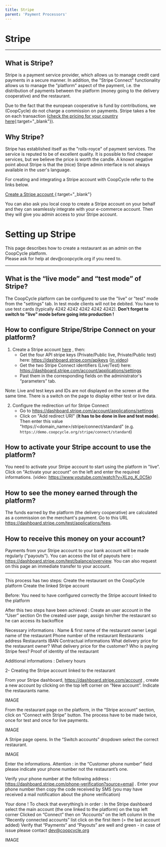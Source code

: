```yaml
---
title: Stripe
parent: 'Payment Processors'
---
```




# Stripe
---

## What is Stripe?

Stripe is a payment service provider, which allows us to manage credit card payments in a secure manner. In addition, the "Stripe Connect" functionality allows us to manage the "platform" aspect of the payment, i.e. the distribution of payments between the platform (money going to the delivery cooperative) and the restaurant.

Due to the fact that the european cooperative is fund by contributions, we (CoopCycle) do not charge a commission on payments. Stripe takes a fee on each transaction ([check the pricing for your country here](https://stripe.com/pricing){:target="_blank"}).


## Why Stripe?

Stripe has established itself as the "rolls-royce" of payment services. The service is reputed to be of excellent quality. It is possible to find cheaper services, but we believe the price is worth the candle. A known negative point about Stripe is that the (nice) Stripe admin interface is not always available in the user's language.

For creating and integrating a Stripe account with CoopCycle refer to the links below.

[Create a Stripe account <i class="fas fa-external-link-alt"></i>](https://dashboard.stripe.com/register){:target="_blank"}

<div class="alert alert-info">
    You can also ask you local coop to create a Stripe account on your behalf and they can seamlessly integrate with your e-commerce account. Then they will give you admin access to your Stripe account.
</div>

# Setting up Stripe

<div class="alert alert-info" role="alert">
This page describes how to create a restaurant as an admin on the CoopCycle platform.
</div>
<div class="alert alert-primary" role="alert">
Please ask for help at dev@coopcycle.org if you need to.</div>

---

## What is the “live mode” and “test mode” of Stripe?

The CoopCycle platform can be configured to use the "live" or "test" mode from the "settings" tab. In test mode clients will not be debited. You have to use test cards (typically 4242 4242 4242 4242 4242). **Don't forget to switch to "live" mode before going into production !**

## How to configure Stripe/Stripe Connect on your platform?

1. Create a Stripe account <a target="_blank" href="https://dashboard.stripe.com/register">here</a> , then:
    * Get the four API stripe keys (Private/Public live, Private/Public test) here: <a target="_blank" href="https://dashboard.stripe.com/apikeys">https://dashboard.stripe.com/apikeys</a> (<a target="_blank" href="https://www.youtube.com/watch?v=XLzg_K_0C5k">in video</a>)
    * Get the two Stripe Connect identifiers (Live/Test) here: <a target="_blank" href="https://dashboard.stripe.com/account/applications/settings">https://dashboard.stripe.com/account/applications/settings</a>
    * Past them in the corresponding fields on the administrator's “parameters” tab.

Note: Live and test keys and IDs are not displayed on the screen at the same time. There is a switch on the page to display either test or live data.

2. Configure the redirection url for Stripe Connect
   * Go to <a target="_blank" href="https://dashboard.stripe.com/account/applications/settings">https://dashboard.stripe.com/account/applications/settings</a>
   * Click on "Add redirect URI" (**It has to be done in live and  test mode**). Then enter this value "https://<domain_name>/stripe/connect/standard" (e.g. `https://demo.coopcycle.org/stripe/connect/standard`)

## How to activate your Stripe account to use the platform?

You need to activate your Stripe account to start using the platform in "live". Click on "Activate your account" on the left and enter the required informations. (video: <a target="_blank" href="https://www.youtube.com/watch?v=XLzg_K_0C5k">https://www.youtube.com/watch?v=XLzg_K_0C5k</a>)

## How to see the money earned through the platform?

The funds earned by the platform (the delivery cooperative) are calculated as a commission on the merchant's payment. Go to this URL <a target="_blank" href="https://dashboard.stripe.com/test/applications/fees">https://dashboard.stripe.com/test/applications/fees</a>.

## How to receive this money on your account?

Payments from your Stripe account to your bank account will be made regularly ("payouts"). You can access the list of payouts here : <a target="_blank" href="https://dashboard.stripe.com/test/balance/overview">https://dashboard.stripe.com/test/balance/overview</a>.  You can also request on this page an immediate transfer to your account.

---
This process has two steps:
Create the restaurant on the CoopCycle platform
Create the linked Stripe account


Before:
You need to have configured correctly the Stripe account linked to the platform

After this two steps have been achieved :
Create an user account in the “User” section
On the created user page, assign him/her the restaurant so he can access its backoffice

Necessary informations :
Name & first name of the restaurant owner
Legal name of the restaurant
Phone number of the restaurant
Restaurants address
Restaurants IBAN
Contractual informations
What delivery price for the restaurant owner?
What delivery price for the customer?
Who is paying Stripe fees?
Proof of identity of the restaurant

Additional informations :
Delivery hours

2- Creating the Stripe account linked to the restaurant

From your Stripe dashboard,  https://dashboard.stripe.com/account , create a new account by clicking on the top left corner on “New account”. Indicate the restaurants name.

IMAGE

From the restaurant page on the platform, in the “Stripe account” section, click on “Connect with Stripe” button. The process have to be made twice, once for test and once for live payments.

IMAGE

A Stripe page opens. In the “Switch accounts” dropdown select the correct restaurant.

IMAGE

Enter the informations. Attention : in the “Customer phone number” field please indicate your phone number not the restaurant’s one.

Verify your phone number at the following address : https://dashboard.stripe.com/phone-verification?source=email . Enter your phone number then copy the code received by SMS (you may have received a mail notification about the phone verification)

Your done ! To check that everything’s in order :
In the Stripe dashboard select the main account (the one linked to the platform) on the top left corner
Clicked on “Connect” then on “Accounts” on the left column
In the “Recently connected accounts” list click on the first item (= the last account added)
Verify that “Payments” and “Payouts” are well and green - in case of issue please contact dev@coopcycle.org

IMAGE
